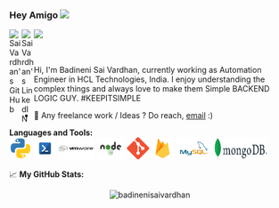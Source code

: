 ### Hey Amigo <img src="https://media.giphy.com/media/hvRJCLFzcasrR4ia7z/giphy.gif" width="25px">
<a href="https://github.com/badinenisaivardhan/">
  <img align="left" alt="Sai Vardhan's GitHub" width="22px" src="https://raw.githubusercontent.com/peterthehan/peterthehan/master/assets/github.svg" />
</a>
<a href="https://www.linkedin.com/in/badinenisaivardhan/">
  <img align="left" alt="Sai Vardhan's LinkedIN" width="22px" src="https://raw.githubusercontent.com/peterthehan/peterthehan/master/assets/linkedin.svg" />
</a>

![](https://visitor-badge.glitch.me/badge?page_id=badinenisaivardhan.badinenisaivardhan)

<br />

Hi, I'm Badineni Sai Vardhan, currently working as Automation Engineer in HCL Technologies, India. I enjoy understanding the complex things and always love to make them Simple BACKEND LOGIC GUY. #KEEPITSIMPLE 

  
- 💼 Any freelance work / Ideas ? Do reach, [email](mailto:badinenisaivardhan@gmail.com) :)


**Languages and Tools:**  
<img width="40" height="40" src="https://github.com/badinenisaivardhan/badinenisaivardhan/blob/main/logo/python.png">
<img width="40" height="40" src="https://github.com/badinenisaivardhan/badinenisaivardhan/blob/main/logo/powershell.png">
<img width="65" height="40" src="https://github.com/badinenisaivardhan/badinenisaivardhan/blob/main/logo/vmware.png">
<img width="50" height="40" src="https://github.com/badinenisaivardhan/badinenisaivardhan/blob/main/logo/node-js.png">
<img width="40" height="40" src="https://github.com/badinenisaivardhan/badinenisaivardhan/blob/main/logo/git.png">
<img width="40" height="40" src="https://github.com/badinenisaivardhan/badinenisaivardhan/blob/main/logo/firebase.png">
<img width="65" height="40" src="https://github.com/badinenisaivardhan/badinenisaivardhan/blob/main/logo/mysql.png">
<img width="95" height="40" src="https://github.com/badinenisaivardhan/badinenisaivardhan/blob/main/logo/mongo-db.png">


📈 **My GitHub Stats:** 

<p align="center"> <img src="https://github-readme-stats.vercel.app/api?username=badinenisaivardhan&show_icons=true&theme=gotham" alt="badinenisaivardhan" />




